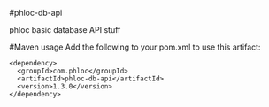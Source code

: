 #phloc-db-api

phloc basic database API stuff

#Maven usage
Add the following to your pom.xml to use this artifact:
```
<dependency>
  <groupId>com.phloc</groupId>
  <artifactId>phloc-db-api</artifactId>
  <version>1.3.0</version>
</dependency>
```
